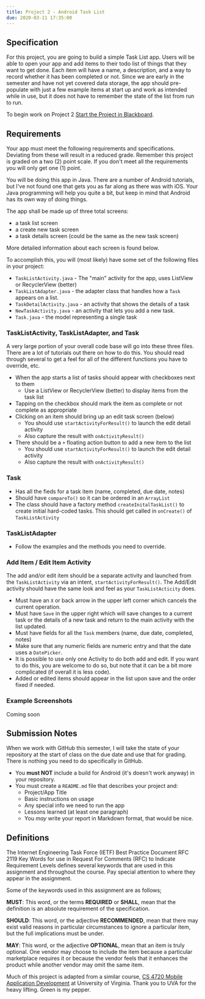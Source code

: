 ```yaml
---
title: Project 2 - Android Task List
due: 2020-03-11 17:35:00
---
```

## Specification
For this project, you are going to build a simple Task List app. Users will be able to open your app and add items to their todo list of things that they want to get done. Each item will have a name, a description, and a way to record whether it has been completed or not. Since we are early in the semester and have not yet covered data storage, the app should pre-populate with just a few example items at start up and work as intended while in use, but it does not have to remember the state of the list from run to run.

<!--more--> 
To begin work on Project 2 [Start the Project in Blackboard](https://bb.courses.maine.edu).

## Requirements
Your app must meet the following requirements and specifications. Deviating from these will result in a reduced grade. Remember this project is graded on a two (2) point scale. If you don't meet all the requirements you will only get one (1) point.

You will be doing this app in Java. There are a number of Android tutorials, but I've not found one that gets you as far along as there was with iOS. Your Java programming will help you quite a bit, but keep in mind that Android has its own way of doing things.

The app shall be made up of three total screens:

* a task list screen
* a create new task screen
* a task details screen (could be the same as the new task screen)

More detailed information about each screen is found below.

To accomplish this, you will (most likely) have some set of the following files in your project:

* `TaskListActivity.java` - The "main" activity for the app, uses ListView or RecyclerView (better)
* `TaskListAdapter.java` - the adapter class that handles how a `Task` appears on a list.
* `TaskDetailActivity.java` - an activity that shows the details of a task
* `NewTaskActivity.java` - an activity that lets you add a new task.
* `Task.java` - the model representing a single task

### TaskListActivity, TaskListAdapter, and Task

A very large portion of your overall code base will go into these three files. There are a lot of tutorials out there on how to do this. You should read through several to get a feel for all of the different functions you have to override, etc. 

* When the app starts a list of tasks should appear with checkboxes next to them
	* Use a ListView or RecyclerView (better) to display items from the task list
* Tapping on the checkbox should mark the item as complete or not complete as appropriate
* Clicking on an item should bring up an edit task screen (below)
	* You should use `startActivityForResult()` to launch the edit detail activity
	* Also capture the result with `onActivityResult()`
* There should be a `+` floating action button to add a new item to the list
	* You should use `startActivityForResult()` to launch the edit detail activity
	* Also capture the result with `onActivityResult()`

### Task

* Has all the fieds for a task item (name, completed, due date, notes)
* Should have `compareTo()` so it can be ordered in an `ArrayList`
* The class should have a factory method `createInitalTaskList()` to create initial hard-coded tasks. This should get called in `onCreate()` of `TaskListActivity`

### TaskListAdapter

* Follow the examples and the methods you need to override.

### Add Item / Edit Item Activity

The add and/or edit item should be a separate activity and launched from the `TaskListActivity` via an intent, `startActivityForResult()`. The Add/Edit activity should have the same look and feel as your `TaskListActicity` does.

* Must have an `X` or back arrow in the upper left corner which cancels the current operation.
* Must have `Save` in the upper right which will save changes to a current task or the details of a new task and return to the main activity with the list updated.
* Must have fields for all the `Task` members (name, due date, completed, notes)
* Make sure that any numeric fields are numeric entry and that the date uses a `DatePicker`.
* It is possible to use only one Activity to do both add and edit. If you want to do this, you are welcome to do so, but note that it can be a bit more complicated (if overall it is less code).
* Added or edited items should appear in the list upon save and the order fixed if needed.

### Example Screenshots

Coming soon

## Submission Notes
When we work with GitHub this semester, I will take the state of your repository at the start of class on the due date and use that for grading. There is nothing you need to do specifically in GitHub.

* You **must NOT** include a build for Android (it's doesn't work anyway) in your repository. 
* You must create a `README.md` file that describes your project and:
	* Project/App Title
	* Basic instructions on usage
	* Any special info we need to run the app
	* Lessons learned (at least one paragraph)
	* You *may* write your report in Markdown format, that would be nice.

## Definitions
The Internet Engineering Task Force (IETF) Best Practice Document RFC 2119 Key 
Words for use in Request For Comments (RFC) to Indicate Requirement Levels 
defines several keywords that are used in this assignment and throughout the 
course. Pay special attention to where they appear in the assignment.

Some of the keywords used in this assignment are as follows;

**MUST**: This word, or the terms **REQUIRED** or **SHALL**, mean that the
definition is an absolute requirement of the specification.

**SHOULD**: This word, or the adjective **RECOMMENDED**, mean that there may
exist valid reasons in particular circumstances to ignore a particular item, but
the full implications must be under.

**MAY**: This word, or the adjective **OPTIONAL**, mean that an item is truly
optional. One vendor may choose to include the item because a particular
marketplace requires it or because the vendor feels that it enhances the product
while another vendor may omit the same item.

Much of this project is adapted from a similar course, [CS 4720 Mobile Application Development](https://cs4720.cs.virginia.edu/category/android) at University of Virginia. Thank you to UVA for the heavy lifting. Green is my pepper.

